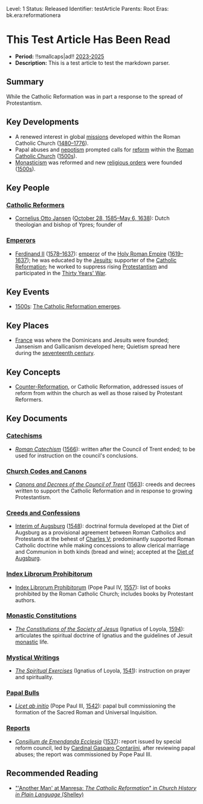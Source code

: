 Level: 1
Status: Released
Identifier: testArticle
Parents: Root
Eras: bk.era:reformationera

# This Test Article Has Been Read

- **Period:** !!smallcaps|ad!! [2023-2025](date.2023-2023)
- **Description:** This is a test article to test the markdown parser.

## Summary

While the Catholic Reformation was in part a response to the spread of Protestantism.

## Key Developments

<!--- A bulleted list of important developments during that period.-->

- A renewed interest in global [missions](bk.%mission) developed within the Roman Catholic Church ([1480–1776](date.1480-1776)).
- Papal abuses and [nepotism](https://ref.ly/logos4/Factbook?ref=bk.%25nepotism) prompted calls for [reform](bk.%reform) within the [Roman Catholic Church](bk.%RomanCatholicism_Belief) ([1500s](date.1500+100)).
- [Monasticism](bk.%monasticism) was reformed and new [religious orders](bk.%ReligiousOrder) were founded ([1500s](date.1500+100)).

## Key People

<!--- A bulleted list of the most influential people to the Church History Theme.

List is organized by date.

List can be organized into to relevant groups of people (e.g., Church Fathers, Popes, Rulers, etc.).-->

### [Catholic Reformers](https://ref.ly/logos4/Factbook?ref=bk.%25RomanCatholicism_Belief)

- [Cornelius Otto Jansen](https://ref.ly/logos4/Factbook?ref=bk.%25CorneliusOttoJansen_Person) ([October 28, 1585–May 6, 1638](date.1585.10.28-1638.5.6)): Dutch theologian and bishop of Ypres; founder of

### [Emperors](https://ref.ly/logos4/Factbook?ref=bk.%25emperor)

- [Ferdinand II](https://ref.ly/logos4/Factbook?ref=bk.%25FerdinandII_Person) ([1578–1637](date.1578-1637)): [emperor](https://ref.ly/logos4/Factbook?ref=bk.%25emperor) of the [Holy Roman Empire](https://ref.ly/logos4/Factbook?ref=bk.%40HolyRomanEmpire) ([1619–1637](date.1619-1637)); he was educated by the [Jesuits](https://ref.ly/logos4/Factbook?ref=bk.%25Jesuits_People); supporter of the [Catholic Reformation](https://ref.ly/logos4/Factbook?ref=bk.%25CounterReformation); he worked to suppress rising [Protestantism](https://ref.ly/logos4/Factbook?ref=bk.%25Protestantism_Belief) and participated in the [Thirty Years' War](https://ref.ly/logos4/Factbook?ref=bk.tle%3athirtyyearswar).

## Key Events

<!--- A bulleted list of important events from Timeline.-->

- [1500s](date.1500+100): [The Catholic Reformation emerges](https://ref.ly/logos4/Factbook?ref=bk.tle%3acounterreformationemerges).

## Key Places

<!--- A bulleted list of important places to the Church History Theme.-->

- [France](https://ref.ly/logos4/Factbook?ref=bk.%40France) was where the Dominicans and Jesuits were founded; Jansenism and Gallicanism developed here; Quietism spread here during the [seventeenth century](date.1601+100).

## Key Concepts

- [Counter-Reformation](https://ref.ly/logos4/Factbook?ref=bk.%25CounterReformation), or Catholic Reformation, addressed issues of reform from within the church as well as those raised by Protestant Reformers.

## Key Documents

<!--- A bulleted list of important documents and writings from that period.

List can be organized into groups when relevant. -->

### [Catechisms](https://ref.ly/logos4/Factbook?ref=bk.%25catechism)

- [_Roman Catechism_](https://ref.ly/logos4/Factbook?ref=bk.%25RomanCatechism_Writing) ([1566](date.1566)): written after the Council of Trent ended; to be used for instruction on the council's conclusions.

### [Church Codes and Canons](https://ref.ly/logos4/Factbook?ref=bk.%25canonLaw)

- [_Canons and Decrees of the Council of Trent_](bk.%DecreesOfCouncilOfTrent_Writing) ([1563](date.1563)): creeds and decrees written to support the Catholic Reformation and in response to growing Protestantism.

### [Creeds and Confessions](bk.%creedsAndConfessions)

- [Interim of Augsburg](https://ref.ly/logos4/Factbook?ref=bk.%25InterimOfAugsburg) ([1548](date.1548)): doctrinal formula developed at the Diet of Augsburg as a provisional agreement between Roman Catholics and Protestants at the behest of [Charles V](https://ref.ly/logos4/Factbook?ref=bk.%25CharlesV_Person); predominantly supported Roman Catholic doctrine while making concessions to allow clerical marriage and Communion in both kinds (bread and wine); accepted at the [Diet of Augsburg](https://ref.ly/logos4/Factbook?ref=bk.tle%3adietaugsberg).

### [Index Librorum Prohibitorum](https://ref.ly/logos4/Factbook?ref=bk.%25indexLibrorumProhibitorum_Writing)

- [Index Librorum Prohibitorum](https://ref.ly/logos4/Factbook?ref=bk.%25indexLibrorumProhibitorum_Writing) (Pope Paul IV, [1557](date.1557)): list of books prohibited by the Roman Catholic Church; includes books by Protestant authors.

### [Monastic Constitutions](bk.%monasticConstitutions)

- [_The Constitutions of the Society of Jesus_](bk.%ConstitutionsSocietyOfJesus_Writing) (Ignatius of Loyola, [1594](date.1594)): articulates the spiritual doctrine of Ignatius and the guidelines of Jesuit [monastic](https://ref.ly/logos4/Factbook?ref=bk.%25monasticism) life.

### [Mystical Writings](https://ref.ly/logos4/Factbook?ref=bk.%25mysticism)

- [_The Spiritual Exercises_](https://ref.ly/logos4/Factbook?ref=bk.%25TheSpiritualExercises_Writing) (Ignatius of Loyola, [1541](date.1541)): instruction on prayer and spirituality.

### [Papal Bulls](https://ref.ly/logos4/Factbook?ref=bk.%25papalBull)

- [_Licet ab initio_](bk.%LicetAbInitio_Writing) (Pope Paul III, [1542](date.1542)): papal bull commissioning the formation of the Sacred Roman and Universal Inquisition.

### [Reports](bk.%record)

- [_Consilium de Emendanda Ecclesia_](bk.%ConsiliumDeEmendandaEcclesia_Writing) ([1537](date.1537)): report issued by special reform council, led by [Cardinal Gasparo Contariini](https://ref.ly/logos4/Factbook?ref=bk.%25GasparoContarini_Person), after reviewing papal abuses; the report was commissioned by Pope Paul III.

## Recommended Reading

<!--- A bulleted list of links to Logos resources, formatted in Chicago Manual of Style.

Example:

* Hanson, Richard P.C. [Creeds and Confessions of Fatih."](https://ref.ly/res/LLS:NCYNCNTCHRSTNTY/2017-05-10T21:36:38Z/3669693?len=23788) Edited by Angelo Di Beradino and James Hoover. Translated by Joseph T. Pap, Erik A. Koenke, and Eric E. Hewett. _Encyclopedia of Ancient Christianity._ Downers Grove, IL: IVP Acacademic; InterVarsity Press, 2014. -->

- ["'Another Man' at Manresa: _The Catholic Reformation_" in _Church History in Plain Language_ (Shelley)](https://ref.ly/res/LLS:CHRCHHSTPLN5THD/2021-07-09T21:16:17Z/683547?len=21672)
